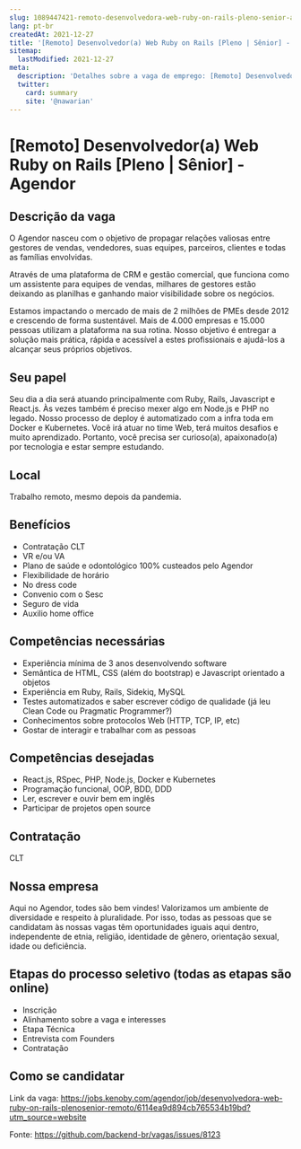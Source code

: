 ```yaml
---
slug: 1089447421-remoto-desenvolvedora-web-ruby-on-rails-pleno-senior-agendor
lang: pt-br
createdAt: 2021-12-27
title: '[Remoto] Desenvolvedor(a) Web Ruby on Rails [Pleno | Sênior] - Agendor - Vaga de Emprego'
sitemap:
  lastModified: 2021-12-27
meta:
  description: 'Detalhes sobre a vaga de emprego: [Remoto] Desenvolvedor(a) Web Ruby on Rails [Pleno | Sênior] - Agendor'
  twitter:
    card: summary
    site: '@nawarian'
---
```


# [Remoto] Desenvolvedor(a) Web Ruby on Rails [Pleno | Sênior] - Agendor

<h2>Descrição da vaga</h2>
O Agendor nasceu com o objetivo de propagar relações valiosas entre gestores de vendas, vendedores, suas equipes, parceiros, clientes e todas as famílias envolvidas.

Através de uma plataforma de CRM e gestão comercial, que funciona como um assistente para equipes de vendas, milhares de gestores estão deixando as planilhas e ganhando maior visibilidade sobre os negócios.

Estamos impactando o mercado de mais de 2 milhões de PMEs desde 2012 e crescendo de forma sustentável. Mais de 4.000 empresas e 15.000 pessoas utilizam a plataforma na sua rotina. Nosso objetivo é entregar a solução mais prática, rápida e acessível a estes profissionais e ajudá-los a alcançar seus próprios objetivos.

<h2>Seu papel</h2>
Seu dia a dia será atuando principalmente com Ruby, Rails, Javascript e React.js. Às vezes também é preciso mexer algo em Node.js e PHP no legado.
Nosso processo de deploy é automatizado com a infra toda em Docker e Kubernetes.
Você irá atuar no time Web, terá muitos desafios e muito aprendizado.
Portanto, você precisa ser curioso(a), apaixonado(a) por tecnologia e estar sempre estudando.

<h2>Local</h2>
Trabalho remoto, mesmo depois da pandemia.

<h2>Benefícios</h2>

- Contratação CLT
- VR e/ou VA
- Plano de saúde e odontológico 100% custeados pelo Agendor
- Flexibilidade de horário
- No dress code
- Convenio com o Sesc
- Seguro de vida
- Auxilio home office


<h2>Competências necessárias</h2>

- Experiência mínima de 3 anos desenvolvendo software
- Semântica de HTML, CSS (além do bootstrap) e Javascript orientado a objetos
- Experiência em Ruby, Rails, Sidekiq, MySQL
- Testes automatizados e saber escrever código de qualidade (já leu Clean Code ou Pragmatic Programmer?)
- Conhecimentos sobre protocolos Web (HTTP, TCP, IP, etc)
- Gostar de interagir e trabalhar com as pessoas

<h2>Competências desejadas</h2>

- React.js, RSpec, PHP, Node.js, Docker e Kubernetes
- Programação funcional, OOP, BDD, DDD
- Ler, escrever e ouvir bem em inglês
- Participar de projetos open source

<h2>Contratação</h2>

CLT

<h2>Nossa empresa</h2>

Aqui no Agendor, todes são bem vindes!
Valorizamos um ambiente de diversidade e respeito à pluralidade. Por isso, todas as pessoas que se candidatam às nossas vagas têm oportunidades iguais aqui dentro, independente de etnia, religião, identidade de gênero, orientação sexual, idade ou deficiência.

<h2>Etapas do processo seletivo (todas as etapas são online)</h2>

- Inscrição
- Alinhamento sobre a vaga e interesses
- Etapa Técnica
- Entrevista com Founders
- Contratação

<h2>Como se candidatar </h2>

Link da vaga: https://jobs.kenoby.com/agendor/job/desenvolvedora-web-ruby-on-rails-plenosenior-remoto/6114ea9d894cb765534b19bd?utm_source=website




Fonte: https://github.com/backend-br/vagas/issues/8123